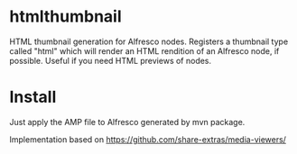 # htmlthumbnail
HTML thumbnail generation for Alfresco nodes. Registers a thumbnail type called "html" which will render an HTML rendition of an Alfresco node, if possible. Useful if you need HTML previews of nodes.

# Install

Just apply the AMP file to Alfresco generated by mvn package.

Implementation based on https://github.com/share-extras/media-viewers/

